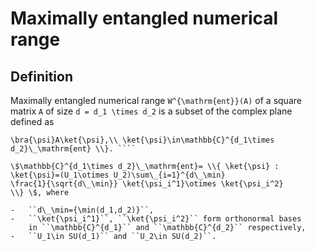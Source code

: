 Maximally entangled numerical range
===================================

Definition
----------

Maximally entangled numerical range ``W^{\mathrm{ent}}(A)`` of a
square matrix ``A`` of size ``d = d_1 \times d_2`` is a subset of the
complex plane defined as

```` W^{\mathrm{ent}}(A)=\\{z \in \mathbb{C}:\\ z=
\bra{\psi}A\ket{\psi},\\ \ket{\psi}\in\mathbb{C}^{d_1\times
d_2}\_\mathrm{ent} \\}. ````

\$\mathbb{C}^{d_1\times d_2}\_\mathrm{ent}= \\{ \ket{\psi} :
\ket{\psi}=(U_1\otimes U_2)\sum\_{i=1}^{d\_\min}
\frac{1}{\sqrt{d\_\min}} \ket{\psi_i^1}\otimes \ket{\psi_i^2}
\\} \$, where

-   ``d\_\min={\min(d_1,d_2)}``,
-   ``\ket{\psi_i^1}``, ``\ket{\psi_i^2}`` form orthonormal bases
    in ``\mathbb{C}^{d_1}`` and ``\mathbb{C}^{d_2}`` respectively,
-   ``U_1\in SU(d_1)`` and ``U_2\in SU(d_2)``.
